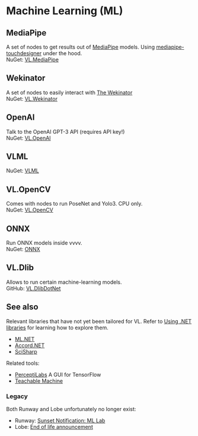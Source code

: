 # Machine Learning (ML)

## MediaPipe
A set of nodes to get results out of [MediaPipe](https://mediapipe.dev/) models. Using [mediapipe-touchdesigner](https://github.com/torinmb/mediapipe-touchdesigner) under the hood.  
NuGet: [VL.MediaPipe](https://www.nuget.org/packages/VL.Mediapipe)

## Wekinator
A set of nodes to easily interact with [The Wekinator](http://www.wekinator.org/)  
NuGet: [VL.Wekinator](https://www.nuget.org/packages/VL.Wekinator)

## OpenAI
Talk to the OpenAI GPT-3 API (requires API key!)  
NuGet: [VL.OpenAI](https://www.nuget.org/packages/VL.OpenAI/)

## VLML
NuGet: [VLML](https://www.nuget.org/packages/VLML_Stride)

## VL.OpenCV
Comes with nodes to run PoseNet and Yolo3. CPU only.  
NuGet: [VL.OpenCV](https://www.nuget.org/packages/VL.OpenCV)  

## ONNX
Run ONNX models inside vvvv.  
NuGet: [ONNX](https://www.nuget.org/packages/VLML.ONNX_03)

## VL.Dlib
Allows to run certain machine-learning models.  
GitHub: [VL.DlibDotNet](https://github.com/m-box-de/VL.DlibDotNet)

## See also
Relevant libraries that have not yet been tailored for VL. Refer to [Using .NET libraries](../extending/using-net-libraries.md) for learning how to explore them.
* [ML.NET](https://dotnet.microsoft.com/apps/machinelearning-ai/ml-dotnet)
* [Accord.NET](http://accord-framework.net)
* [SciSharp](https://scisharp.github.io/SciSharp/)

Related tools:
* [PerceptiLabs](https://perceptilabs.com) A GUI for TensorFlow
* [Teachable Machine](https://teachablemachine.withgoogle.com/)

### Legacy

Both Runway and Lobe unfortunately no longer exist:
* Runway: [Sunset Notification: ML Lab](https://help.runwayml.com/hc/en-us/articles/22125973740691-Sunset-Notification-ML-Lab)
* Lobe: [End of life announcement](https://github.com/lobe)
